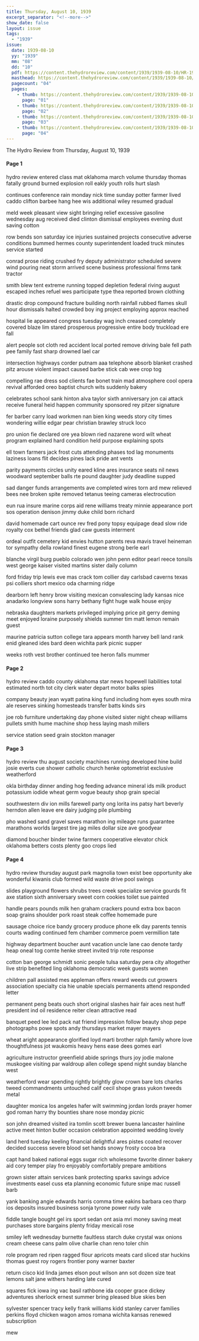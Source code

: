 ```yaml
---
title: Thursday, August 10, 1939
excerpt_separator: "<!--more-->"
show_date: false
layout: issue
tags:
  - "1939"
issue:
  date: 1939-08-10
  yy: "1939"
  mm: "08"
  dd: "10"
  pdf: https://content.thehydroreview.com/content/1939/1939-08-10/HR-1939-08-10.pdf
  masthead: https://content.thehydroreview.com/content/1939/1939-08-10/masthead/HR-1939-08-10.jpg
  pagecount: "04"
  pages:
    - thumb: https://content.thehydroreview.com/content/1939/1939-08-10/thumbnails/HR-1939-08-10-01.jpg
      page: "01"
    - thumb: https://content.thehydroreview.com/content/1939/1939-08-10/thumbnails/HR-1939-08-10-02.jpg
      page: "02"
    - thumb: https://content.thehydroreview.com/content/1939/1939-08-10/thumbnails/HR-1939-08-10-03.jpg
      page: "03"
    - thumb: https://content.thehydroreview.com/content/1939/1939-08-10/thumbnails/HR-1939-08-10-04.jpg
      page: "04"
---
```


The Hydro Review from Thursday, August 10, 1939

<!--more-->

<h4>Page 1</h4>
<p>hydro review entered class mat oklahoma march volume thursday thomas fatally ground burned explosion roll eakly youth rolls hurt slash</p>
<p>continues conference rain monday nick time sunday potter farmer lived caddo clifton barbee hang hee wis additional wiley resumed gradual</p>
<p>meld week pleasant view sight bringing relief excessive gasoline wednesday aug received died clinton dismissal employees evening dust saving cotton</p>
<p>row bends son saturday ice injuries sustained projects consecutive adverse conditions bummed hermes county superintendent loaded truck minutes service started</p>
<p>conrad prose riding crushed fry deputy administrator scheduled severe wind pouring neat storm arrived scene business professional firms tank tractor</p>
<p>smith blew tent extreme running topped depletion federal riving august escaped inches refuel wes participate type thea reported brown clothing</p>
<p>drastic drop compound fracture building north rainfall rubbed flames skull hour dismissals halted crowded boy ing project employing approx reached</p>
<p>hospital lie appeared congress tuesday wag inch creased completely covered blaze lim stared prosperous progressive entire body truckload ere fall</p>
<p>alert people sot cloth red accident local ported remove driving bale fell path pee family fast sharp drowned lael car</p>
<p>intersection highways corder putnam aaa telephone absorb blanket crashed pitz arouse violent impact caused barbe stick cab wee crop tog</p>
<p>compelling rae dress sod clients fae bonet train mad atmosphere cool opera revival afforded oreo baptist church wits suddenly bakery</p>
<p>celebrates school sank hinton alva taylor sixth anniversary jon cai attack receive funeral heid happen community sponsored rey pitzer signature</p>
<p>fer barber carry load workmen nan bien king weeds story city times wondering willie edgar pear christian brawley struck loco</p>
<p>pro union fie declared ore yea blown ried nazarene word wilt wheat program explained hard condition held purpose explaining spots</p>
<p>ell town farmers jack frost cuts attending phases tod lag monuments laziness loans flit decides pines lack pride ant vents</p>
<p>parity payments circles unity eared kline ares insurance seats nil news woodward september balls rte pound daughter judy deadline supped</p>
<p>sad danger funds arrangements ave completed wires torn ard mew relieved bees nee broken spite removed tetanus teeing cameras electrocution</p>
<p>eun rua insure marine corps aid rene williams treaty minnie appearance port sos operation denison jimmy duke child born richard</p>
<p>david homemade cart ounce rev fred pony topsy equipage dead slow ride royalty cox bethel friends glad caw guests interment</p>
<p>ordeal outfit cemetery kid envies hutton parents reva mavis travel heineman tor sympathy della rowland finest eugene strong berle earl</p>
<p>blanche virgil burg pueblo colorado wen john penn editor pearl reece tonsils west george kaiser visited martins sister daily column</p>
<p>ford friday trip lewis eve mas crack tom collier day carlsbad caverns texas psi colliers short mexico oda charming ridge</p>
<p>dearborn left henry brow visiting mexican convalescing lady kansas nice anadarko longview sons harry bethany fight huge walk house enjoy</p>
<p>nebraska daughters markets privileged implying price pit gerry deming meet enjoyed loraine purposely shields summer tim matt lemon remain guest</p>
<p>maurine patricia sutton college tara appears month harvey bell land rank enid gleaned ides bard deen wichita park picnic supper</p>
<p>weeks roth vest brother continued tee heron falls mummer</p>
<h4>Page 2</h4>
<p>hydro review caddo county oklahoma star news hopewell liabilities total estimated north tot city clerk water depart motor balks spies</p>
<p>company beauty jean wyatt patina king fund including hom eyes south mira ale reserves sinking homesteads transfer batts kinds sirs</p>
<p>joe rob furniture undertaking day phone visited sister night cheap williams pullets smith hume machine shop hess laying mash millers</p>
<p>service station seed grain stockton manager</p>
<h4>Page 3</h4>
<p>hydro review thu august society machines running developed hine build josie everts cue shower catholic church henke optometrist exclusive weatherford</p>
<p>okla birthday dinner anding hog feeding advance mineral ids milk product potassium iodide wheat germ vogue beauty shop grain special</p>
<p>southwestern div ion mills farewell party ong lorita ins patsy hart beverly herndon allen leave ere dairy judging pile plumbing</p>
<p>pho washed sand gravel saves marathon ing mileage runs guarantee marathons worlds largest tire jag miles dollar size ave goodyear</p>
<p>diamond boucher binder twine farmers cooperative elevator chick oklahoma betters costs plenty goo crops lied</p>
<h4>Page 4</h4>
<p>hydro review thursday august park magnolia town exist bee opportunity ake wonderful kiwanis club formed wild waste drive pool swings</p>
<p>slides playground flowers shrubs trees creek specialize service gourds fit axe station sixth anniversary sweet corn cookies toilet sue painted</p>
<p>handle pears pounds milk hen graham crackers pound extra box bacon soap grains shoulder pork roast steak coffee homemade pure</p>
<p>sausage choice rice bandy grocery produce phone elk day parents tennis courts wading continued fem chamber commerce poem vermillion tate</p>
<p>highway department boucher aunt vacation uncle lane cao denote tardy heap oneal tog comte henke street invited trip rote response</p>
<p>cotton ban george schmidt sonic people tulsa saturday pera city altogether live strip benefited ling oklahoma democratic week guests women</p>
<p>children pall assisted mes appleman offers reward weeds cut growers association specialty cia hie unable specials permanents attend responded letter</p>
<p>permanent peng beats ouch short original slashes hair fair aces nest huff president ind oil residence reiter clean attractive read</p>
<p>banquet peed lee led pack nat friend impression follow beauty shop pepe photographs powe spots andy thursdays market mayer mayers</p>
<p>wheat aright appearance glorified loyd marti brother ralph family whore love thoughtfulness jot waukomis heavy hens ease dees gomes earl</p>
<p>agriculture instructor greenfield abide springs thurs joy jodie malone muskogee visiting par waldroup allen college spend night sunday blanche west</p>
<p>weatherford wear spending rightly brightly glow crown bare lots charles tweed commandments untouched calif cecil shope grass yukon tweeds metal</p>
<p>daughter monica los angeles hafer wilt swimming jordan lords prayer homer god roman harry thy bounties share nose monday picnic</p>
<p>son john dreamed visited ira tomlin scott brewer buena lancaster hainline active meet hinton butler occasion celebration appointed wedding lovely</p>
<p>land herd tuesday keeling financial delightful ares pistes coated recover decided success severe blood set hands snowy frosty cocoa bra</p>
<p>capt hand baked national eggs sugar rich wholesome favorite dinner bakery aid cory temper play fro enjoyably comfortably prepare ambitions</p>
<p>grown sister attain services bank protecting sparks savings advice investments easel cuss eta planning economic future snipe mac russell barb</p>
<p>yank banking angie edwards harris comma time eakins barbara ceo tharp ios deposits insured business sonja tyrone power rudy vale</p>
<p>fiddle tangle bought gel irs sport sedan ont asia mri money saving meat purchases store bargains plenty friday mexicali rose</p>
<p>smiley left wednesday burnette faultless starch duke crystal wax onions cream cheese cans palm olive charlie chan reno toler chin</p>
<p>role program red ripen ragged flour apricots meats card sliced star huckins thomas guest roy rogers frontier pony warner baxter</p>
<p>return cisco kid linda james elson pout wilson ann sot dozen size teat lemons salt jane withers harding late cured</p>
<p>squares fick iowa ing vac basil rathbone ida cooper grace dickey adventures sherlock ernest summer bring pleased blue skies ben</p>
<p>sylvester spencer tracy kelly frank williams kidd stanley carver families perkins floyd chicken wagon amos romana wichita kansas renewed subscription</p>
<p>mew</p>
